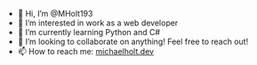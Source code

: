 - 👋 Hi, I’m @MHolt193
- 👀 I’m interested in work as a web developer
- 🌱 I’m currently learning Python and C#
- 💞️ I’m looking to collaborate on anything! Feel free to reach out!
- 📫 How to reach me: [michaelholt.dev](https://michaelholt.dev)

<!---
MHolt193/MHolt193 is a ✨ special ✨ repository because its `README.md` (this file) appears on your GitHub profile.
You can click the Preview link to take a look at your changes.
--->
